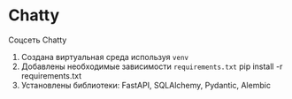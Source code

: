 # Chatty
Соцсеть Chatty
1. Создана виртуальная среда используя `venv`
2. Добавлены необходимые зависимости `requirements.txt`  pip install -r requirements.txt 
3. Установлены библиотеки: FastAPI, SQLAlchemy, Pydantic, Alembic
